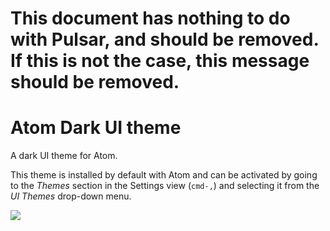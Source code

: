 # This document has nothing to do with Pulsar, and should be removed. If this is not the case, this message should be removed.

# Atom Dark UI theme

A dark UI theme for Atom.

This theme is installed by default with Atom and can be activated by going to
the _Themes_ section in the Settings view (`cmd-,`) and selecting it from the
_UI Themes_ drop-down menu.

![](https://f.cloud.github.com/assets/671378/2265086/c6897dba-9e7b-11e3-945d-551cac610717.png)
